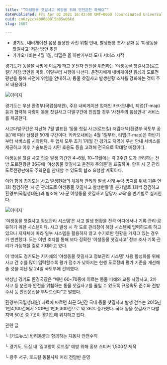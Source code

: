 ```yaml
---
title: "“야생동물 찻길사고 예방을 위해 안전운전 하세요”"
datePublished: Fri Apr 02 2021 16:43:08 GMT+0000 (Coordinated Universal Time)
cuid: cm6zyzcx4000609l5h85w06kd
slug: 1607

---
```



- 경기도, 내비게이션 음성 활용한 사전 위험 안내, 발생현황 조사 강화 등 ‘야생동물 찻길사고’ 저감 방안 추진
- 카카오내비는 4월 1일, 티맵은 올 하반기부터 도내 서비스 시작

경기도가 동물을 사망에 이르게 하고 운전자 안전을 위협하는 ‘야생동물 찻길사고(로드킬)’ 저감 방안을 마련, 이달부터 시행에 나선다. 운전자에게 내비게이션 음성과 도로전광판을 통해 사전에 위험을 안내하고, 동물 찻길사고 발생현황 조사를 강화하는 것이 주요 내용이다.

![이미지](https://cdn.hashnode.com/res/hashnode/image/upload/v1739247372735/2c1536d4-70e1-425e-b5f9-2bcc6e4758c2.jpeg)

경기도는 우선 환경부(국립생태원), 주요 내비게이션 업체인 카카오내비, 티맵(T-map) 등과 협력해 차량이 동물 찻길사고 다발구간에 진입할 경우 ‘사전주의 음성안내’ 서비스를 제공한다.

사고다발구간은 지난해 7월 발표된 ‘동물 찻길 사고(로드킬) 저감대책(환경부·국토부 공동)’에 따라 선정된 50개 구간이다. 카카오내비는 4월 1일부터, 티맵(T-map)은 하반기부터 서비스를 시작한다. 두 업체 모두 초기 1개월 간 경기도 지역에 우선 안내 서비스를 제공하고 이후 기술보완과 시민 호응도 등을 고려해 전국으로 확대할 예정이다.

야생동물 찻길 사고 집중 발생 기간인 4~6월, 10~11월에는 각 2주간 도가 관리하는 전방 도로전광판 36곳에 ‘야생동물 찻길사고 운전자 주의문’을 표출하며, 향후 시·군 관리 도로전광판에도 주의문을 안내할 수 있도록 협조 요청할 계획이다.

이와 함께 경기도는 사고 발생현황의 체계적 관리와 발생 사례 누락 방지를 위해 기존 연 1회 점검하던 ‘시·군 관리도로 야생동물 찻길사고 발생현황’을 분기별로 1회씩 점검하고 환경부(국립생태원)과 협조해 ‘시·군 야생동물 찻길사고 담당자 교육’을 반기별로 실시한다.

![이미지](https://cdn.hashnode.com/res/hashnode/image/upload/v1739247375461/944b8fb0-0750-4c06-9ec4-64539672701c.jpeg)

‘야생동물 찻길사고 정보관리 시스템’은 사고 발생 현황을 전국 어디에서나 기록·관리·공유하기 위한 시스템이다. 사고 발생 시 각 도로 관리청이 해당 시스템에 입력하도록 하고 있으나 지자체에 따라 일부 시스템을 활용하지 않고 수기로만 현황을 가지고 있는 경우가 빈번했다. 도는 이번 조치를 통해 보다 정확한 ‘야생동물 찻길사고’ 정보 조사·기록·관리가 가능해질 걸로 기대하고 있다.

이 밖에도 경기도는 지자체의 ‘야생동물 찻길사고 정보관리 시스템’ 사용 활성화를 위해 사고 건 수를 많이 입력할수록 평가 점수가 낮아지는 현행 도로정비 평가 기준을 개선해 줄 것을 지난 달 24일 국토부에 건의했다.

박성남 경기도 환경국장은 “매년 60~70종에 이르는 동물 피해와 교통 사망사고, 2차 사고 등 운전자 안전을 위협하는 동물 찻길사고를 줄일 수 있도록 규정속도 준수와 전방 주시 등 안전운전을 부탁드린다”고 말했다.

환경부(국립생태원) 자료에 따르면 최근 5년간 국내 동물 찻길사고 발생 건수는 2015년 1만4,100건에서 2019년 1만9,300건으로 약 36% 증가했다. 국내 동물 찻길사고 다발지역 50곳 중 7곳이 경기도에 위치하고 있다.

관련 글

└ [카드뉴스] 반려동물과 함께하는 자동차 안전수칙

└ 경기도, 도심 내 ‘길고양이 로드킬’ 예방 위해 홍보 스티커 1,500장 제작

└ 광주 서구, 로드킬 동물사체 처리 전담반 운영